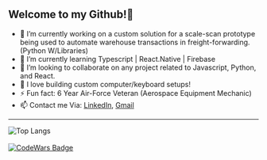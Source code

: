    <h2>Welcome to my Github!👋</h2>
   
- 🔭 I’m currently working on a custom solution for a scale-scan prototype being used to automate warehouse transactions in freight-forwarding.(Python W/Libraries)
- 🌱 I’m currently learning Typescript | React.Native | Firebase
- 👯 I’m looking to collaborate on any project related to Javascript, Python, and React.
- 💬 I love building custom computer/keyboard setups!
- ⚡ Fun fact: 6 Year Air-Force Veteran (Aerospace Equipment Mechanic)
- 📫 Contact me Via: [LinkedIn](https://www.linkedin.com/in/acra-jonathan/), [Gmail](mailto:jonathanacra@gmail.com)

---
![Top Langs](https://github-readme-stats.vercel.app/api/top-langs/?username=J-Acra&layout=compact&theme=react)
<br>
<br>
[![CodeWars Badge](https://www.codewars.com/users/J-Acra/badges/large)](https://www.codewars.com/users/J-Acra/)
